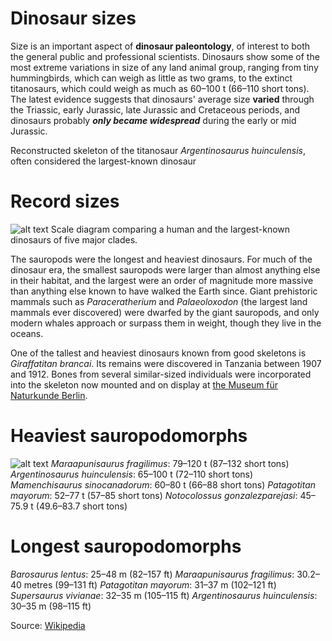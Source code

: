 # Dinosaur sizes

Size is an important aspect of **dinosaur paleontology**, of interest to both the general public and professional scientists. Dinosaurs show some of the most extreme variations in size of any land animal group, ranging from tiny hummingbirds, which can weigh as little as two grams, to the extinct titanosaurs, which could weigh as much as 60–100 t (66–110 short tons). The latest evidence suggests that dinosaurs' average size **varied** through the Triassic, early Jurassic, late Jurassic and Cretaceous periods, and dinosaurs probably ***only became widespread*** during the early or mid Jurassic.


Reconstructed skeleton of the titanosaur *Argentinosaurus huinculensis*, often considered the largest-known dinosaur

# Record sizes
![alt text](https://github.com/barankarapunar/dinosaur-markdown/blob/main/figures/Museum_koenig_ausstellung_2010.jpg)
Scale diagram comparing a human and the largest-known dinosaurs of five major clades.

The sauropods were the longest and heaviest dinosaurs. For much of the dinosaur era, the smallest sauropods were larger than almost anything else in their habitat, and the largest were an order of magnitude more massive than anything else known to have walked the Earth since. Giant prehistoric mammals such as *Paraceratherium* and *Palaeoloxodon* (the largest land mammals ever discovered) were dwarfed by the giant sauropods, and only modern whales approach or surpass them in weight, though they live in the oceans.

One of the tallest and heaviest dinosaurs known from good skeletons is *Giraffatitan brancai*. Its remains were discovered in Tanzania between 1907 and 1912. Bones from several similar-sized individuals were incorporated into the skeleton now mounted and on display at [the Museum für Naturkunde Berlin](https://www.museumfuernaturkunde.berlin/de).

# Heaviest sauropodomorphs
![alt text](https://github.com/barankarapunar/dinosaur-markdown/blob/main/figures/Longest_dinosaur_by_clade.svg.png)
*Maraapunisaurus fragilimus*: 79–120 t (87–132 short tons)
*Argentinosaurus huinculensis*: 65–100 t (72–110 short tons)
*Mamenchisaurus sinocanadorum*: 60–80 t (66–88 short tons)
*Patagotitan mayorum*: 52–77 t (57–85 short tons)
*Notocolossus gonzalezparejasi*: 45–75.9 t (49.6–83.7 short tons)

# Longest sauropodomorphs

*Barosaurus lentus*: 25–48 m (82–157 ft)
*Maraapunisaurus fragilimus*: 30.2–40 metres (99–131 ft)
*Patagotitan mayorum*: 31–37 m (102–121 ft)
*Supersaurus vivianae*: 32–35 m (105–115 ft)
*Argentinosaurus huinculensis*: 30–35 m (98–115 ft)

Source: [Wikipedia](https://en.m.wikipedia.org/wiki/Dinosaur_size)
